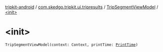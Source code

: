 [tripkit-android](../../index.md) / [com.skedgo.tripkit.ui.tripresults](../index.md) / [TripSegmentViewModel](index.md) / [&lt;init&gt;](./-init-.md)

# &lt;init&gt;

`TripSegmentViewModel(context: Context, printTime: `[`PrintTime`](../../com.skedgo.tripkit.datetime/-print-time/index.md)`)`